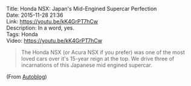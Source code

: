 Title: Honda NSX: Japan's Mid-Engined Supercar Perfection  
Date: 2015-11-28 21:36  
Link: https://youtu.be/kK4GrPT7hCw  
Description: In a word, yes.  
Tags: Honda  
Video: https://youtu.be/kK4GrPT7hCw  

> The Honda NSX (or Acura NSX if you prefer) was one of the most loved cars over it's 15-year reign at the top. We drive three of incarnations of this Japanese mid engined supercar.

(From [Autoblog][1])

[1]: http://www.autoblog.com/2015/11/19/acura-nsx-xcar-video/ "Source post from Jonathon Ramsey"